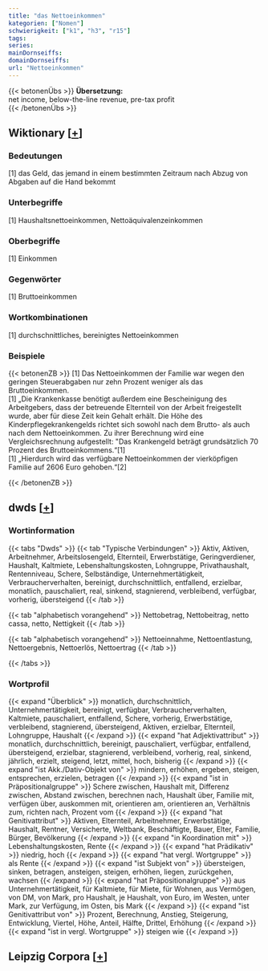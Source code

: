 ```yaml
---
title: "das Nettoeinkommen"
kategorien: ["Nomen"]
schwierigkeit: ["k1", "h3", "r15"]
tags:
series:
mainDornseiffs:
domainDornseiffs:
url: "Nettoeinkommen"
---
```


{{< betonenÜbs >}}
**Übersetzung:**  
net income, below-the-line revenue, pre-tax profit  
{{< /betonenÜbs >}}

## Wiktionary [[+](https://de.wiktionary.org/wiki/Nettoeinkommen)]

### Bedeutungen
[1] das Geld, das jemand in einem bestimmten Zeitraum nach Abzug von Abgaben auf die Hand bekommt  

### Unterbegriffe
[1] Haushaltsnettoeinkommen, Nettoäquivalenzeinkommen  

### Oberbegriffe
[1] Einkommen  

### Gegenwörter
[1] Bruttoeinkommen  

### Wortkombinationen
[1] durchschnittliches, bereinigtes Nettoeinkommen  

### Beispiele
{{< betonenZB >}}
[1] Das Nettoeinkommen der Familie war wegen den geringen Steuerabgaben nur zehn Prozent weniger als das Bruttoeinkommen.  
[1] „Die Krankenkasse benötigt außerdem eine Bescheinigung des Arbeitgebers, dass der betreuende Elternteil von der Arbeit freigestellt wurde, aber für diese Zeit kein Gehalt erhält. Die Höhe des Kinderpflegekrankengelds richtet sich sowohl nach dem Brutto- als auch nach dem Nettoeinkommen. Zu ihrer Berechnung wird eine Vergleichsrechnung aufgestellt: "Das Krankengeld beträgt grundsätzlich 70 Prozent des Bruttoeinkommens.“[1]  
[1] „Hierdurch wird das verfügbare Nettoeinkommen der vierköpfigen Familie auf 2606 Euro gehoben.“[2]  

{{< /betonenZB >}}


## dwds [[+](https://www.dwds.de/wb/Nettoeinkommen)]

### Wortinformation
{{< tabs "Dwds" >}}
{{< tab "Typische Verbindungen" >}}
Aktiv, Aktiven, Arbeitnehmer, Arbeitslosengeld, Elternteil, Erwerbstätige, Geringverdiener, Haushalt, Kaltmiete, Lebenshaltungskosten, Lohngruppe, Privathaushalt, Rentenniveau, Schere, Selbständige, Unternehmertätigkeit, Verbraucherverhalten, bereinigt, durchschnittlich, entfallend, erzielbar, monatlich, pauschaliert, real, sinkend, stagnierend, verbleibend, verfügbar, vorherig, übersteigend
{{< /tab >}}

{{< tab "alphabetisch vorangehend" >}}
Nettobetrag, Nettobeitrag, netto cassa, netto, Nettigkeit
{{< /tab >}}

{{< tab "alphabetisch vorangehend" >}}
Nettoeinnahme, Nettoentlastung, Nettoergebnis, Nettoerlös, Nettoertrag
{{< /tab >}}

{{< /tabs >}}

### Wortprofil
{{< expand "Überblick" >}} monatlich, durchschnittlich, Unternehmertätigkeit, bereinigt, verfügbar, Verbraucherverhalten, Kaltmiete, pauschaliert, entfallend, Schere, vorherig, Erwerbstätige, verbleibend, stagnierend, übersteigend, Aktiven, erzielbar, Elternteil, Lohngruppe, Haushalt {{< /expand >}}
{{< expand "hat Adjektivattribut" >}} monatlich, durchschnittlich, bereinigt, pauschaliert, verfügbar, entfallend, übersteigend, erzielbar, stagnierend, verbleibend, vorherig, real, sinkend, jährlich, erzielt, steigend, letzt, mittel, hoch, bisherig {{< /expand >}}
{{< expand "ist Akk./Dativ-Objekt von" >}} mindern, erhöhen, ergeben, steigen, entsprechen, erzielen, betragen {{< /expand >}}
{{< expand "ist in Präpositionalgruppe" >}} Schere zwischen, Haushalt mit, Differenz zwischen, Abstand zwischen, berechnen nach, Haushalt über, Familie mit, verfügen über, auskommen mit, orientieren am, orientieren an, Verhältnis zum, richten nach, Prozent vom {{< /expand >}}
{{< expand "hat Genitivattribut" >}} Aktiven, Elternteil, Arbeitnehmer, Erwerbstätige, Haushalt, Rentner, Versicherte, Weltbank, Beschäftigte, Bauer, Elter, Familie, Bürger, Bevölkerung {{< /expand >}}
{{< expand "in Koordination mit" >}} Lebenshaltungskosten, Rente {{< /expand >}}
{{< expand "hat Prädikativ" >}} niedrig, hoch {{< /expand >}}
{{< expand "hat vergl. Wortgruppe" >}} als Rente {{< /expand >}}
{{< expand "ist Subjekt von" >}} übersteigen, sinken, betragen, ansteigen, steigen, erhöhen, liegen, zurückgehen, wachsen {{< /expand >}}
{{< expand "hat Präpositionalgruppe" >}} aus Unternehmertätigkeit, für Kaltmiete, für Miete, für Wohnen, aus Vermögen, von DM, von Mark, pro Haushalt, je Haushalt, von Euro, im Westen, unter Mark, zur Verfügung, im Osten, bis Mark {{< /expand >}}
{{< expand "ist Genitivattribut von" >}} Prozent, Berechnung, Anstieg, Steigerung, Entwicklung, Viertel, Höhe, Anteil, Hälfte, Drittel, Erhöhung {{< /expand >}}
{{< expand "ist in vergl. Wortgruppe" >}} steigen wie {{< /expand >}}

## Leipzig Corpora [[+](https://corpora.uni-leipzig.de/en/res?word=Nettoeinkommen&corpusId=deu_newscrawl-public_2018)]

